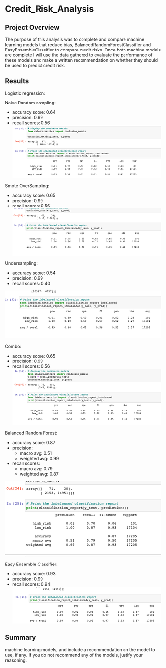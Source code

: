 # Credit_Risk_Analysis

## Project Overview
The purpose of this analysis was to complete and compare machine learning models that reduce bias, BalancedRandomForestClassifier and EasyEnsembleClassifier to compare credit risks. Once both machine models are complete I will use the data gathered to evaluate the performance of these models and make a written recommendation on whether they should be used to predict credit risk.

## Results

Logistic regression:


Naive Random sampling:
- accuracy score: 0.64
- precision: 0.99
- recall scores: 0.56
![alt_text](https://github.com/allison-chavez/Credit_Risk_Analysis/blob/main/images/naive.png)



Smote OverSampling:
- accuracy score:  0.65
- precision: 0.99
- recall scores: 0.56
![alt_text](https://github.com/allison-chavez/Credit_Risk_Analysis/blob/main/images/smote.png)



Undersampling:
- accuracy score: 0.54
- precision: 0.99 
- recall scores: 0.40

![alt_text](https://github.com/allison-chavez/Credit_Risk_Analysis/blob/main/images/undersampling.png)




Combo:
- accuracy score: 0.65
- precision: 0.99
- recall scores: 0.56
![alt_text](https://github.com/allison-chavez/Credit_Risk_Analysis/blob/main/images/combo%20over:under.png)





Balanced Random Forest: 
- accuracy score: 0.87
- precision:
  - macro avg: 0.51           
  - weighted avg: 0.99  
- recall scores:
   - macro avg: 0.79     
   - weighted avg: 0.87
   
![alt_text](https://github.com/allison-chavez/Credit_Risk_Analysis/blob/main/images/balancedRandomForest.png)





Easy Ensemble Classifier:
- accuracy score: 0.93
- precision: 0.99
- recall scores: 0.94
![alt_text](https://github.com/allison-chavez/Credit_Risk_Analysis/blob/main/images/EasyEnsemble.png)


## Summary
machine learning models, and include a recommendation on the model to use, if any. If you do not recommend any of the models, justify your reasoning.
